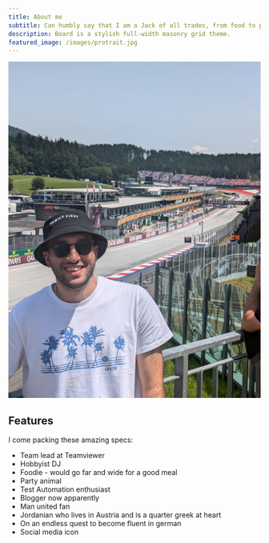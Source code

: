 ```yaml
---
title: About me
subtitle: Can humbly say that I am a Jack of all trades, from food to photography to Test Automation to DJing to Management, you name it , I probably tried to do it and never got to a good enough level and quit halfway, ohh also comedian.
description: Board is a stylish full-width masonry grid theme.
featured_image: /images/protrait.jpg
---
```


![](/images/protrait.jpg)

## Features

I come packing these amazing specs: 

* Team lead at Teamviewer
* Hobbyist DJ
* Foodie - would go far and wide for a good meal
* Party animal
* Test Automation enthusiast 
* Blogger now apparently 
* Man united fan 
* Jordanian who lives in Austria and is a quarter greek at heart
* On an endless quest to become fluent in german 
* Social media icon